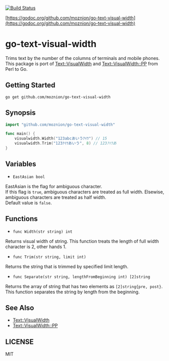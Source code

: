 [![Build Status](https://travis-ci.org/moznion/go-text-visual-width.svg?branch=master)](https://travis-ci.org/moznion/go-text-visual-width)

[https://godoc.org/github.com/moznion/go-text-visual-width](https://godoc.org/github.com/moznion/go-text-visual-width)

# go-text-visual-width

Trims text by the number of the columns of terminals and mobile phones.  
This package is port of [Text::VisualWidth](https://metacpan.org/pod/Text::VisualWidth) and [Text::VisualWidth::PP](https://metacpan.org/pod/Text::VisualWidth::PP) from Perl to Go.

## Getting Started

```
go get github.com/moznion/go-text-visual-width
```

## Synopsis

```go
import "github.com/moznion/go-text-visual-width"

func main() {
	visualwidth.Width("123abcあいうｱｲｳ") // 15
	visualwidth.Trim("123ｱｲｳあいう", 8) // 123ｱｲｳあ
}
```

## Variables

- `EastAsian bool`

EastAsian is the flag for ambiguous character.  
If this flag is `true`, ambiguous characters are treated as full width.
Elsewise, ambiguous characters are treated as half width.  
Default value is `false`.

## Functions

- `func Width(str string) int`

Returns visual width of string. This function treats the length of full width character is 2, other hands 1.

- `func Trim(str string, limit int)`

Returns the string that is trimmed by specified limit length.

- `func Separate(str string, lengthFromBeginning int) [2]string`

Returns the array of string that has two elements as `[2]string{pre, post}`.
This function separates the string by length from the beginning.

## See Also

- [Text::VisualWidth](https://metacpan.org/pod/Text::VisualWidth)
- [Text::VisualWidth::PP](https://metacpan.org/pod/Text::VisualWidth::PP)

## LICENSE

MIT
